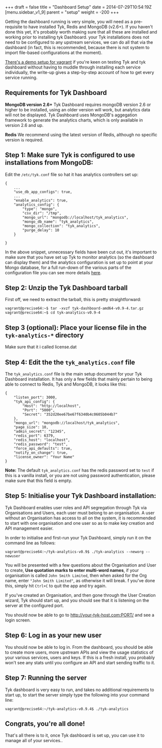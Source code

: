 +++
draft = false
title = "Dashboard Setup"
date = 2014-07-29T10:54:19Z
[menu.sidebar_v1_9]
    parent = "setup"
    weight = -200
+++

Getting the dashboard running is very simple, you will need as a pre-requisite to have installed Tyk, Redis and MongoDB (v2.6+). If you haven't done this yet,
it's probably worth making sure that all these are installed and working prior to installing tyk Dashboard. your Tyk installations does not need to be
configured to any upstream services, we can do all that via the dashboard (in fact, this is recommended, because there is not system to import file-based
configurations at the moment).

[There's a demo setup for vagrant](../../v1.6/setup/vagrant-setup) if you're keen on testing Tyk and tyk dashboard without having to muddle through
installing each service individually, the write-up gives a step-by-step account of how to get every service running.

## Requirements for Tyk Dashboard

**MongoDB version 2.6+** Tyk Dashboard requires mongoDB version 2.6 or higher to be installed, using an older version will work,
but analytics data will not be displayed. Tyk Dashboard uses MongoDB's aggegation framework to generate the analytics charts,
which is only available in version 2.6 and up.

**Redis** We recommend using the latest version of Redis, although no specific version is required.

## Step 1: Make sure Tyk is configured to use installations from MongoDB:

Edit the `/etc/tyk.conf` file so hat it has analytics controllers set up:

    {
        ...
        "use_db_app_configs": true,
        ...
        "enable_analytics": true,
        "analytics_config": {
            "type": "mongo",
            "csv_dir": "/tmp",
            "mongo_url": "mongodb://localhost/tyk_analytics",
            "mongo_db_name": "tyk_analytics",
            "mongo_collection": "tyk_analytics",
            "purge_delay": 10
        }

    }

In the above snippet, unnecessary fields have been cut out, it's important to make sure that you have set up Tyk to monitor analytics (so the dashboard
can display them) and the analytics configuration is set up to point at your Mongo database, for a full run-down of the various parts of the configuration
file you can see more details [here](../../v1.6/setup/configuration/).

## Step 2: Unzip the Tyk Dashboard tarball

First off, we need to extract the tarball, this is pretty straightforward:

    vagrant@precise64:~$ tar -xvzf tyk-dashboard-amd64-v0.9-4.tar.gz
    vagrant@precise64:~$ cd tyk-analytics-v0.9-4

## Step 3 (optional): Place your license file in the `tyk-analytics-*` directory

Make sure that it i called license.dat

## Step 4: Edit the the `tyk_analytics.conf` file

The `tyk_analytics.conf` file is the main setup document for your Tyk Dashboard installation. It has only a few fields that mainly pertain to being
able to connect to Redis, Tyk and MongoDB, it looks like this:

    {
        "listen_port": 3000,
        "tyk_api_config": {
            "Host": "http://localhost",
            "Port": "5000",
            "Secret": "352d20ee67be67f6340b4c0605b044b7"
        },
        "mongo_url": "mongodb://localhost/tyk_analytics",
        "page_size": 10,
        "admin_secret": "12345",
        "redis_port": 6379,
        "redis_host": "localhost",
        "redis_password": "test",
        "force_api_defaults": true,
        "notify_on_change": true,
        "license_owner": "Your Name"
    }

**Note:** The default `tyk_analytics.conf` has the redis password set to `test` if this is a vanilla install, or you are not using
password authentication, please make sure that this field is empty.

## Step 5: Initialise your Tyk Dashboard installation:

Tyk Dashboard enables user roles and API segregation through Tyk via Organisations and Users, each user must belong to an organisation. A user without an Organisation
has access to all on the system, it is recommended to start with one organisation and one user so as to make key creation and API management easier.

In order to initialise and first-run your Tyk Dashboard, simply run it on the command line as follows:

    vagrant@precise64:~/tyk-analytics-v0.9$ ./tyk-analytics --neworg --newuser

You will be presented with a few questions about the Organisation and User to create, **Use quotation marks to enter multi-word names**, if your organisation is called
`John Smith Limited`, then when asked for the Org name, enter `"John Smith Limited"`, as otherwise it will break. f you've done this, simply hit `Ctrl+C` to quit the
app and try again.

If you've created an Organisation, and then gone through the User Creation wizard, Tyk should start up, and you should see that it is listening on the server at the
configured port.

You should now be able to go to http://your-tyk-host.com:PORT/ and see a login screen.

## Step 6: Log in as your new user

You should now be able to log in. From the dashboard, you should be able to create more users, more upstream APIs and view the usage statistics of your
various services, users and keys. If this is a fresh install, you probably won't see any stats until you configure an API and start sending traffic to it.

## Step 7: Running the server

Tyk dashboard is very easy to run, and takes no additional requirements to start up, to start the server simply type the following into your command line:

    vagrant@precise64:~/tyk-analytics-v0.9.4$ ./tyk-analytics


## Congrats, you're all done!

That's all there is to it, once Tyk dashboard is set up, you can use it to manage all of your services..
